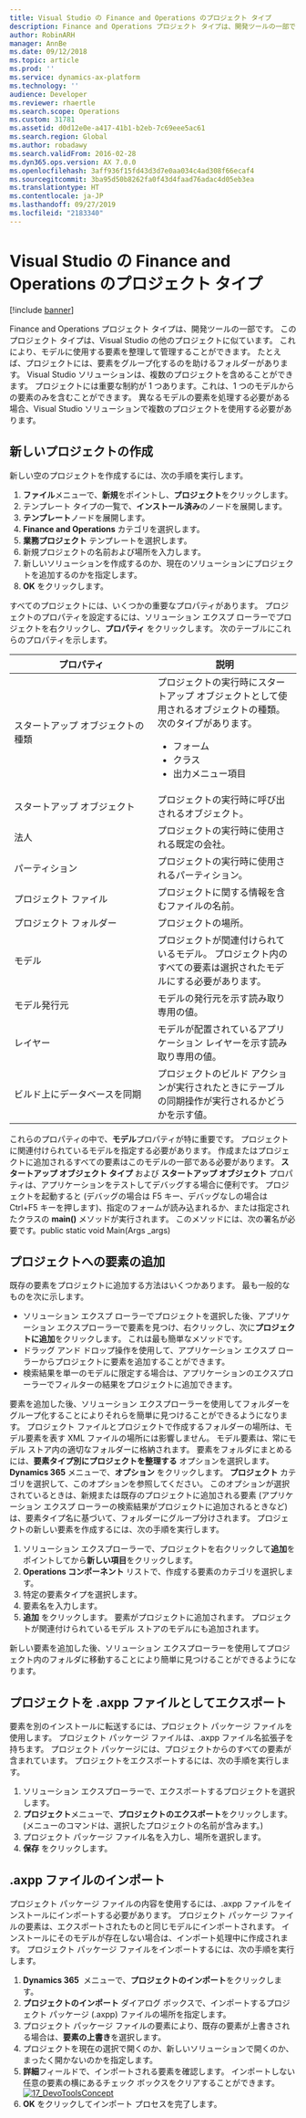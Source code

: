 ```yaml
---
title: Visual Studio の Finance and Operations のプロジェクト タイプ
description: Finance and Operations プロジェクト タイプは、開発ツールの一部です。
author: RobinARH
manager: AnnBe
ms.date: 09/12/2018
ms.topic: article
ms.prod: ''
ms.service: dynamics-ax-platform
ms.technology: ''
audience: Developer
ms.reviewer: rhaertle
ms.search.scope: Operations
ms.custom: 31781
ms.assetid: d0d12e0e-a417-41b1-b2eb-7c69eee5ac61
ms.search.region: Global
ms.author: robadawy
ms.search.validFrom: 2016-02-28
ms.dyn365.ops.version: AX 7.0.0
ms.openlocfilehash: 3aff936f15fd43d3d7e0aa034c4ad308f66ecaf4
ms.sourcegitcommit: 3ba95d50b8262fa0f43d4faad76adac4d05eb3ea
ms.translationtype: HT
ms.contentlocale: ja-JP
ms.lasthandoff: 09/27/2019
ms.locfileid: "2183340"
---
```

# <a name="finance-and-operations-project-type-in-visual-studio"></a>Visual Studio の Finance and Operations のプロジェクト タイプ

[!include [banner](../includes/banner.md)]

Finance and Operations プロジェクト タイプは、開発ツールの一部です。 このプロジェクト タイプは、Visual Studio の他のプロジェクトに似ています。 これにより、モデルに使用する要素を整理して管理することができます。 たとえば、プロジェクトには、要素をグループ化するのを助けるフォルダーがあります。 Visual Studio ソリューションは、複数のプロジェクトを含めることができます。 プロジェクトには重要な制約が 1 つあります。これは、1 つのモデルからの要素のみを含むことができます。 異なるモデルの要素を処理する必要がある場合、Visual Studio ソリューションで複数のプロジェクトを使用する必要があります。

## <a name="create-a-new-project"></a>新しいプロジェクトの作成
新しい空のプロジェクトを作成するには、次の手順を実行します。

1.  **ファイル**メニューで、**新規**をポイントし、**プロジェクト**をクリックします。
2.  テンプレート タイプの一覧で、**インストール済み**のノードを展開します。
3.  **テンプレート**ノードを展開します。
4.  **Finance and Operations** カテゴリを選択します。
5.  **業務プロジェクト** テンプレートを選択します。
6.  新規プロジェクトの名前および場所を入力します。
7.  新しいソリューションを作成するのか、現在のソリューションにプロジェクトを追加するのかを指定します。
8.  **OK** をクリックします。

すべてのプロジェクトには、いくつかの重要なプロパティがあります。 プロジェクトのプロパティを設定するには、ソリューション エクスプ ローラーでプロジェクトを右クリックし、**プロパティ** をクリックします。 次のテーブルにこれらのプロパティを示します。

<table>
<colgroup>
<col width="50%" />
<col width="50%" />
</colgroup>
<thead>
<tr class="header">
<th>プロパティ</th>
<th>説明</th>
</tr>
</thead>
<tbody>
<tr class="odd">
<td>スタートアップ オブジェクトの種類</td>
<td>プロジェクトの実行時にスタートアップ オブジェクトとして使用されるオブジェクトの種類。 次のタイプがあります。
<ul>
<li>フォーム</li>
<li>クラス</li>
<li>出力メニュー項目</li>
</ul></td>
</tr>
<tr class="even">
<td>スタートアップ オブジェクト</td>
<td>プロジェクトの実行時に呼び出されるオブジェクト。</td>
</tr>
<tr class="odd">
<td>法人</td>
<td>プロジェクトの実行時に使用される既定の会社。</td>
</tr>
<tr class="even">
<td>パーティション</td>
<td>プロジェクトの実行時に使用されるパーティション。</td>
</tr>
<tr class="odd">
<td>プロジェクト ファイル</td>
<td>プロジェクトに関する情報を含むファイルの名前。</td>
</tr>
<tr class="even">
<td>プロジェクト フォルダー</td>
<td>プロジェクトの場所。</td>
</tr>
<tr class="odd">
<td>モデル</td>
<td>プロジェクトが関連付けられているモデル。 プロジェクト内のすべての要素は選択されたモデルにする必要があります。</td>
</tr>
<tr class="even">
<td>モデル発行元</td>
<td>モデルの発行元を示す読み取り専用の値。</td>
</tr>
<tr class="odd">
<td>レイヤー</td>
<td>モデルが配置されているアプリケーション レイヤーを示す読み取り専用の値。</td>
</tr>
<tr class="even">
<td>ビルド上にデータベースを同期</td>
<td>プロジェクトのビルド アクションが実行されたときにテーブルの同期操作が実行されるかどうかを示す値。</td>
</tr>
</tbody>
</table>

これらのプロパティの中で、**モデル**プロパティが特に重要です。 プロジェクトに関連付けられているモデルを指定する必要があります。 作成またはプロジェクトに追加されるすべての要素はこのモデルの一部である必要があります。 **スタートアップ オブジェクト タイプ** および **スタートアップ オブジェクト** プロパティは、アプリケーションをテストしてデバッグする場合に便利です。 プロジェクトを起動すると (デバッグの場合は F5 キー、デバッグなしの場合は Ctrl+F5 キーを押します)、指定のフォームが読み込まれるか、または指定されたクラスの **main()** メソッドが実行されます。 このメソッドには、次の署名が必要です。public static void Main(Args \_args)

## <a name="add-elements-to-a-project"></a>プロジェクトへの要素の追加
既存の要素をプロジェクトに追加する方法はいくつかあります。 最も一般的なものを次に示します。

-   ソリューション エクスプ ローラーでプロジェクトを選択した後、アプリケーション エクスプローラーで要素を見つけ、右クリックし、次に**プロジェクトに追加**をクリックします。 これは最も簡単なメソッドです。
-   ドラッグ アンド ドロップ操作を使用して、アプリケーション エクスプ ローラーからプロジェクトに要素を追加することができます。
-   検索結果を単一のモデルに限定する場合は、アプリケーションのエクスプローラーでフィルターの結果をプロジェクトに追加できます。

要素を追加した後、ソリューション エクスプローラーを使用してフォルダーをグループ化することによりそれらを簡単に見つけることができるようになります。 プロジェクト ファイルとプロジェクトで作成するフォルダーの場所は、モデル要素を表す XML ファイルの場所には影響しません。 モデル要素は、常にモデル ストア内の適切なフォルダーに格納されます。 要素をフォルダにまとめるには、**要素タイプ別にプロジェクトを整理する** オプションを選択します。 **Dynamics 365** メニューで、**オプション** をクリックします。 **プロジェクト** カテゴリを選択して、このオプションを参照してください。 このオプションが選択されているときは、新規または既存のプロジェクトに追加される要素 (アプリケーション エクスプ ローラーの検索結果がプロジェクトに追加されるときなど) は、要素タイプ名に基づいて、フォルダーにグループ分けされます。 プロジェクトの新しい要素を作成するには、次の手順を実行します。

1.  ソリューション エクスプローラーで、プロジェクトを右クリックして**追加**をポイントしてから**新しい項目**をクリックします。
2.  **Operations コンポーネント** リストで、作成する要素のカテゴリを選択します。
3.  特定の要素タイプを選択します。
4.  要素名を入力します。
5.  **追加** をクリックします。 要素がプロジェクトに追加されます。 プロジェクトが関連付けられているモデル ストアのモデルにも追加されます。

新しい要素を追加した後、ソリューション エクスプローラーを使用してプロジェクト内のフォルダに移動することにより簡単に見つけることができるようになります。

## <a name="export-a-projects-as-an-axpp-file"></a>プロジェクトを .axpp ファイルとしてエクスポート
要素を別のインストールに転送するには、プロジェクト パッケージ ファイルを使用します。 プロジェクト パッケージ ファイルは、.axpp ファイル名拡張子を持ちます。 プロジェクト パッケージには、プロジェクトからのすべての要素が含まれています。 プロジェクトをエクスポートするには、次の手順を実行します。

1.  ソリューション エクスプローラーで、エクスポートするプロジェクトを選択します。
2.  **プロジェクト**メニューで、**プロジェクトのエクスポート**をクリックします。 (メニューのコマンドは、選択したプロジェクトの名前が含みます。)
3.  プロジェクト パッケージ ファイル名を入力し、場所を選択します。
4.  **保存** をクリックします。

## <a name="import-an-axpp-file"></a>.axpp ファイルのインポート
プロジェクト パッケージ ファイルの内容を使用するには、.axpp ファイルをインストールにインポートする必要があります。 プロジェクト パッケージ ファイルの要素は、エクスポートされたものと同じモデルにインポートされます。 インストールにそのモデルが存在しない場合は、インポート処理中に作成されます。 プロジェクト パッケージ ファイルをインポートするには、次の手順を実行します。

1.  **Dynamics 365**  メニューで、**プロジェクトのインポート**をクリックします。
2.  **プロジェクトのインポート** ダイアログ ボックスで、インポートするプロジェクト パッケージ (.axpp) ファイルの場所を指定します。
3.  プロジェクト パッケージ ファイルの要素により、既存の要素が上書きされる場合は、**要素の上書き**を選択します。
4.  プロジェクトを現在の選択で開くのか、新しいソリューションで開くのか、まったく開かないのかを指定します。
5.  **詳細**フィールドで、インポートされる要素を確認します。 インポートしない任意の要素の横にあるチェック ボックスをクリアすることができます。 [![17\_DevoToolsConcept](./media/17_devotoolsconcept.png)](./media/17_devotoolsconcept.png)
6.  **OK** をクリックしてインポート プロセスを完了します。




